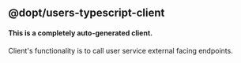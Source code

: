 ## @dopt/users-typescript-client

#### This is a completely auto-generated client.

Client's functionality is to call user service external facing endpoints.
